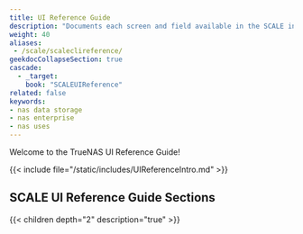 ```yaml
---
title: UI Reference Guide
description: "Documents each screen and field available in the SCALE interface. Articles are organized parallel to the SCALE interface layout."
weight: 40
aliases: 
 - /scale/scaleclireference/
geekdocCollapseSection: true
cascade:
  - _target:
    book: "SCALEUIReference"
related: false
keywords:
- nas data storage
- nas enterprise 
- nas uses
---
```


Welcome to the TrueNAS UI Reference Guide!

{{< include file="/static/includes/UIReferenceIntro.md" >}}

<div class="noprint">

## SCALE UI Reference Guide Sections

{{< children depth="2" description="true" >}}

</div>
